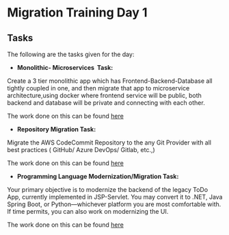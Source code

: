 # Migration Training Day 1

## Tasks

The following are the tasks given for the day:

- **Monolithic- Microservices  Task:**

Create a 3 tier monolithic app which has Frontend-Backend-Database all tightly coupled in one, and then migrate that app to microservice architecture,using docker where frontend service will be public, both backend and database will be private and connecting with each other.

The work done on this can be found [here](./task1/)

- **Repository Migration Task:**

Migrate the AWS CodeCommit Repository to the any Git Provider with all best practices ( GitHub/ Azure DevOps/ Gitlab, etc.,)

The work done on this can be found [here](./task2/)

- **Programming Language Modernization/Migration Task:**

Your primary objective is to modernize the backend of the legacy ToDo App, currently implemented in JSP-Servlet. You may convert it to .NET, Java Spring Boot, or Python—whichever platform you are most comfortable with. If time permits, you can also work on modernizing the UI.

The work done on this can be found [here](./task3/)
